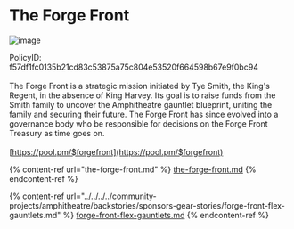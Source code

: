 # The Forge Front

![image](https://github.com/qunosteve/digest/assets/92150591/e9fbd520-8c9e-41bd-a24c-4b32c31307f7)

PolicyID: f57df1fc0135b21cd83c53875a75c804e53520f664598b67e9f0bc94\
\
The Forge Front is a strategic mission initiated by Tye Smith, the King's Regent, in the absence of King Harvey. Its goal is to raise funds from the Smith family to uncover the Amphitheatre gauntlet blueprint, uniting the family and securing their future. The Forge Front has since evolved into a governance body who be responsible for decisions on the Forge Front Treasury as time goes on.\
\
[https://pool.pm/$forgefront](https://pool.pm/$forgefront)

{% content-ref url="the-forge-front.md" %}
[the-forge-front.md](the-forge-front.md)
{% endcontent-ref %}

{% content-ref url="../../../../community-projects/amphitheatre/backstories/sponsors-gear-stories/forge-front-flex-gauntlets.md" %}
[forge-front-flex-gauntlets.md](../../../../community-projects/amphitheatre/backstories/sponsors-gear-stories/forge-front-flex-gauntlets.md)
{% endcontent-ref %}
